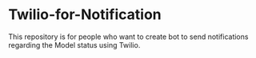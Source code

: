# Twilio-for-Notification
This repository is for people who want to create bot to send notifications regarding the Model status using Twilio. 
